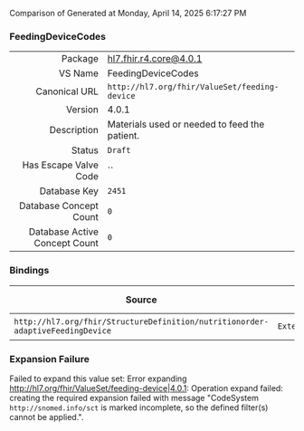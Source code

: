 Comparison of 
Generated at Monday, April 14, 2025 6:17:27 PM

### FeedingDeviceCodes

|      |     |
| ---: | --- |
| Package | hl7.fhir.r4.core@4.0.1 |
| VS Name | FeedingDeviceCodes |
| Canonical URL | `http://hl7.org/fhir/ValueSet/feeding-device` |
| Version | 4.0.1 |
| Description | Materials used or needed to feed the patient. |
| Status | `Draft` |
| Has Escape Valve Code | `` |
| Database Key | `2451` |
| Database Concept Count | `0` |
| Database Active Concept Count | `0` |
### Bindings

| Source | Element | Binding | Strength | Element Short |
| ------ | ------- | ------- | -------- | ------------- |
| `http://hl7.org/fhir/StructureDefinition/nutritionorder-adaptiveFeedingDevice` | `Extension.value[x]` | `http://hl7.org/fhir/ValueSet/feeding-device` | `Example` | Value of extension |

### Expansion Failure

Failed to expand this value set: Error expanding http://hl7.org/fhir/ValueSet/feeding-device|4.0.1: Operation expand failed: creating the required expansion failed with message "CodeSystem `http://snomed.info/sct` is marked incomplete, so the defined filter(s) cannot be applied.".
